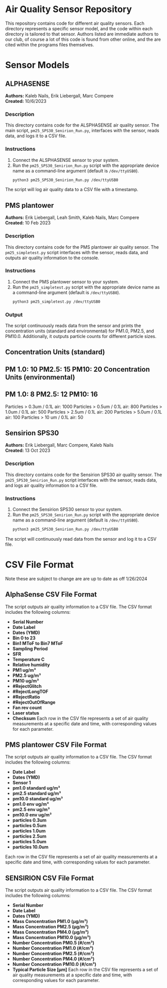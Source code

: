 # Air Quality Sensor Repository
This repository contains code for different air quality sensors. Each directory represents a specific sensor model, and the code within each directory is tailored to that sensor. Authors listed are immediate authors to our club, of course a lot of this code is found from other online, and the are cited within the programs files themselves.

# Sensor Models #

## ALPHASENSE
**Authors:** Kaleb Nails, Erik Liebergall, Marc Compere  
**Created:** 10/6/2023  

### Description
This directory contains code for the ALSPHASENSE air quality sensor. The main script, `pm25_SPS30_Senirion_Run.py`, interfaces with the sensor, reads data, and logs it to a CSV file.

### Instructions
1. Connect the ALSPHASENSE sensor to your system.
2. Run the `pm25_SPS30_Senirion_Run.py` script with the appropriate device name as a command-line argument (default is `/dev/ttyUSB0`).
   ```bash
   python3 pm25_SPS30_Senirion_Run.py /dev/ttyUSB0
   
The script will log air quality data to a CSV file with a timestamp.






## PMS plantower
**Authors:** Erik Liebergall, Leah Smith, Kaleb Nails, Marc Compere  
**Created:** 10 Feb 2023  

### Description
This directory contains code for the PMS plantower air quality sensor. The `pm25_simpletest.py` script interfaces with the sensor, reads data, and outputs air quality information to the console.

### Instructions
1. Connect the PMS plantower sensor to your system.
2. Run the `pm25_simpletest.py` script with the appropriate device name as a command-line argument (default is `/dev/ttyUSB0`).
   ```bash
   python3 pm25_simpletest.py /dev/ttyUSB0

### Output
The script continuously reads data from the sensor and prints the concentration units (standard and environmental) for PM1.0, PM2.5, and PM10.0. Additionally, it outputs particle counts for different particle sizes.

Concentration Units (standard)
---------------------------------------
PM 1.0: 10  PM2.5: 15  PM10: 20
Concentration Units (environmental)
---------------------------------------
PM 1.0: 8   PM2.5: 12  PM10: 16
---------------------------------------
Particles > 0.3um / 0.1L air: 1000
Particles > 0.5um / 0.1L air: 800
Particles > 1.0um / 0.1L air: 500
Particles > 2.5um / 0.1L air: 200
Particles > 5.0um / 0.1L air: 100
Particles > 10 um / 0.1L air: 50

## Sensirion SPS30
**Authors:** Erik Liebergall, Marc Compere, Kaleb Nails  
**Created:** 13 Oct 2023

### Description
This directory contains code for the Sensirion SPS30 air quality sensor. The `pm25_SPS30_Senirion_Run.py` script interfaces with the sensor, reads data, and logs air quality information to a CSV file.

### Instructions
1. Connect the Sensirion SPS30 sensor to your system.
2. Run the `pm25_SPS30_Senirion_Run.py` script with the appropriate device name as a command-line argument (default is `/dev/ttyUSB0`).
   ```bash
   python3 pm25_SPS30_Senirion_Run.py /dev/ttyUSB0
The script will continuously read data from the sensor and log it to a CSV file.

# CSV File Format
Note these are subject to change are are up to date as off 1/26/2024

## AlphaSense CSV File Format
The script outputs air quality information to a CSV file. The CSV format includes the following columns:
- **Serial Number**
- **Date Label**
- **Dates (YMD)**
- **Bin 0 to 23**
- **Bin1 MToF to Bin7 MToF**
- **Sampling Period**
- **SFR**
- **Temperature C**
- **Relative humidity**
- **PM1 ug/m³**
- **PM2.5 ug/m³**
- **PM10 ug/m³**
- **#RejectGlitch**
- **#RejectLongTOF**
- **#RejectRatio**
- **#RejectOutOfRange**
- **Fan rev count**
- **Laser status**
- **Checksum**
Each row in the CSV file represents a set of air quality measurements at a specific date and time, with corresponding values for each parameter.

## PMS plantower CSV File Format
The script outputs air quality information to a CSV file. The CSV format includes the following columns:

- **Date Label**
- **Dates (YMD)**
- **Sensor 1**
- **pm1.0 standard ug/m³**
- **pm2.5 standard ug/m³**
- **pm10.0 standard ug/m³**
- **pm1.0 env ug/m³**
- **pm2.5 env ug/m³**
- **pm10.0 env ug/m³**
- **particles 0.3um**
- **particles 0.5um**
- **particles 1.0um**
- **particles 2.5um**
- **particles 5.0um**
- **particles 10.0um**

Each row in the CSV file represents a set of air quality measurements at a specific date and time, with corresponding values for each parameter.

## SENSIRION CSV File Format ##
The script outputs air quality information to a CSV file. The CSV format includes the following columns:
- **Serial Number**
- **Date Label**
- **Dates (YMD)**
- **Mass Concentration PM1.0 (µg/m³)**
- **Mass Concentration PM2.5 (µg/m³)**
- **Mass Concentration PM4.0 (µg/m³)**
- **Mass Concentration PM10.0 (µg/m³)**
- **Number Concentration PM0.5 (#/cm³)**
- **Number Concentration PM1.0 (#/cm³)**
- **Number Concentration PM2.5 (#/cm³)**
- **Number Concentration PM4.0 (#/cm³)**
- **Number Concentration PM10.0 (#/cm³)**
- **Typical Particle Size [µm]**
Each row in the CSV file represents a set of air quality measurements at a specific date and time, with corresponding values for each parameter.








